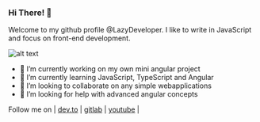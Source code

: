 
### Hi There! 👋
Welcome to my github profile @LazyDeveloper. I like to write in JavaScript and focus on front-end development.

![alt text](https://github.com/lazydeveloper/lazydeveloper/blob/master/lazydeveloper.jpg?raw=true)

- 🔭 I’m currently working on my own mini angular project
- 🌱 I’m currently learning JavaScript, TypeScript and Angular
- 👯 I’m looking to collaborate on any simple webapplications
- 🤔 I’m looking for help with advanced angular concepts

Follow me on | [dev.to](https://dev.to/lazydeveloper) | [gitlab](https://github.com/lazydeveloper) | [youtube](https://www.youtube.com/lazydeveloper) |
<!--
**lazydeveloper/lazydeveloper** is a ✨ _special_ ✨ repository because its `README.md` (this file) appears on your GitHub profile.

Here are some ideas to get you started:

- 🔭 I’m currently working on ...
- 🌱 I’m currently learning ...
- 👯 I’m looking to collaborate on ...
- 🤔 I’m looking for help with ...
- 💬 Ask me about ...
- 📫 How to reach me: ...
- 😄 Pronouns: ...
- ⚡ Fun fact: ...
-->
